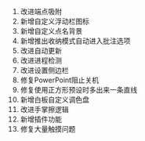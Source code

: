 1. 改进端点吸附
2. 新增自定义浮动栏图标
3. 新增自定义点名背景
4. 新增推出收纳模式自动进入批注选项
5. 改进自动更新
6. 改进进程检测
7. 改进设置侧边栏
8. 修复PowerPoint阻止关机
9. 修复使用正方形预设时多出来一条直线
10. 新增白板自定义调色盘
11. 改进手掌擦逻辑
12. 新增插件功能
13. 修复大量触摸问题
